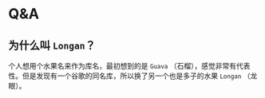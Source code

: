 # Q&A

## 为什么叫 `Longan`？

个人想用个水果名来作为库名，最初想到的是 `Guava` （石榴），感觉非常有代表性。但是发现有一个谷歌的同名库，所以换了另一个也是多子的水果 `Longan` （龙眼）。